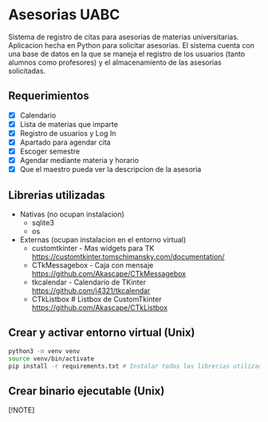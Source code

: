 # Asesorias UABC
Sistema de registro de citas para asesorias de materias universitarias. Aplicacion hecha en Python para solicitar asesorias. El sistema cuenta con una base de datos en la que se maneja el registro de los usuarios (tanto alumnos como profesores) y el almacenamiento de las asesorias solicitadas.
## Requerimientos
- [x] Calendario
- [x] Lista de materias que imparte
- [x] Registro de usuarios y Log In
- [x] Apartado para agendar cita
- [x] Escoger semestre
- [x] Agendar mediante materia y horario
- [x] Que el maestro pueda ver la descripcion de la asesoria
## Librerias utilizadas
* Nativas (no ocupan instalacion)
  * sqlite3
  * os
* Externas (ocupan instalacion en el entorno virtual)
  * customtkinter - Mas widgets para TK https://customtkinter.tomschimansky.com/documentation/
  * CTkMessagebox - Caja con mensaje https://github.com/Akascape/CTkMessagebox
  * tkcalendar - Calendario de TKinter https://github.com/j4321/tkcalendar
  * CTkListbox # Listbox de CustomTkinter https://github.com/Akascape/CTkListbox
## Crear y activar entorno virtual (Unix)
```bash
python3 -m venv venv
source venv/bin/activate
pip install -r requirements.txt # Instalar todas las librerias utilizadas
```
## Crear binario ejecutable (Unix)
[!NOTE]